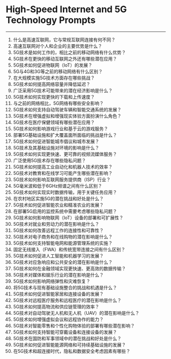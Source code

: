 # High-Speed Internet and 5G Technology Prompts
---

1. 什么是高速互联网，它与常规互联网连接有何不同？
2. 高速互联网对个人和企业的主要优势是什么？
3. 5G技术是如何工作的，相比之前的移动网络有什么优势？
4. 5G技术在更快的移动互联网之外还有哪些潜在应用？
5. 5G技术如何促进物联网（IoT）的发展？
6. 5G与4G和3G等之前的移动网络有什么区别？
7. 在大规模实施5G技术方面存在哪些挑战？
8. 5G技术如何提高网络容量并降低延迟？
9. 广泛采用5G技术可能带来的潜在经济影响是什么？
10. 5G技术如何实现更快的下载和上传速度？
11. 与之前的网络相比，5G网络有哪些安全影响？
12. 5G技术如何支持自动驾驶车辆和智能交通系统的发展？
13. 5G技术在增强虚拟和增强现实体验方面扮演什么角色？
14. 5G技术在医疗保健领域有哪些潜在应用？
15. 5G技术如何影响游戏行业和基于云的游戏服务？
16. 部署5G基础设施和扩大覆盖面所面临的挑战是什么？
17. 5G技术如何促进智能城市倡议和城市发展？
18. 5G技术及其基础设施对环境的影响是什么？
19. 5G技术如何实现更快速、更可靠的视频流媒体服务？
20. 广泛使用5G技术存在哪些隐私问题？
21. 5G技术如何提高工业自动化和机器人技术的效率？
22. 5G技术对教育和在线学习可能产生哪些潜在影响？
23. 5G技术如何影响互联网服务提供商（ISP）行业？
24. 5G毫米波和低于6GHz频谱之间有什么区别？
25. 5G技术如何实现实时数据传输，用于关键任务应用？
26. 在农村地区实施5G的潜在挑战和好处是什么？
27. 5G技术如何促进智能农业和精准农业的发展？
28. 在部署5G启用的监控系统中需要考虑哪些隐私问题？
29. 5G技术如何影响物联网（IoT）设备的部署和可扩展性？
30. 5G技术对就业和劳动力的潜在影响是什么？
31. 5G技术如何改善远程工作的连接性和可靠性？
32. 5G技术对电子商务和在线购物的潜在影响是什么？
33. 5G技术如何支持智能电网和能源管理系统的实施？
34. 固定无线接入（FWA）和传统宽带连接之间有什么区别？
35. 5G技术如何促进人工智能和机器学习的发展？
36. 5G技术对应急响应和公共安全的潜在影响是什么？
37. 5G技术如何在金融领域实现更快速、更高效的数据传输？
38. 5G技术对媒体和娱乐行业的潜在影响是什么？
39. 5G技术如何影响网络弹性和灾难恢复？
40. 将5G技术与现有基础设施整合的挑战和机遇是什么？
41. 5G技术如何促进智能家居和连接设备的发展？
42. 5G技术对远程医疗服务和远程医疗的潜在影响是什么？
43. 5G技术如何提高物流和供应链管理的效率？
44. 5G技术对自动驾驶无人机和无人机（UAV）的潜在影响是什么？
45. 5G技术如何增强虚拟会议和远程协作的能力？
46. 5G技术对智能零售和个性化购物体验的部署有哪些潜在影响？
47. 5G技术如何支持智能可穿戴设备和连接设备的发展？
48. 5G技术在国防和军事领域中的潜在挑战和好处是什么？
49. 5G技术如何促进智能能源网络和可持续基础设施的发展？
50. 在5G技术和超连接时代，隐私和数据安全考虑因素有哪些？